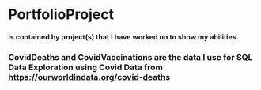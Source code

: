 # PortfolioProject
#### is contained by project(s) that I have worked on to show my abilities.

### CovidDeaths and CovidVaccinations are the data I use for SQL Data Exploration using Covid Data from https://ourworldindata.org/covid-deaths

